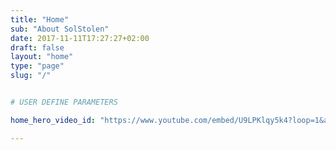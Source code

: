 ```yaml
---
title: "Home"
sub: "About SolStolen"
date: 2017-11-11T17:27:27+02:00
draft: false
layout: "home"
type: "page"
slug: "/"


# USER DEFINE PARAMETERS

home_hero_video_id: "https://www.youtube.com/embed/U9LPKlqy5k4?loop=1&autoplay=1&mute=1&playlist=U9LPKlqy5k4&iv_load_policy=3"

---
```

